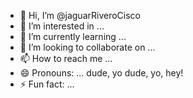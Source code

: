 - 👋 Hi, I’m @jaguarRiveroCisco
- 👀 I’m interested in ...
- 🌱 I’m currently learning ...
- 💞️ I’m looking to collaborate on ...
- 📫 How to reach me ...
- 😄 Pronouns: ... dude, yo dude, yo, hey!
- ⚡ Fun fact: ...

<!---
jaguarRiveroCisco/jaguarRiveroCisco is a ✨ special ✨ repository because its `README.md` (this file) appears on your GitHub profile.
You can click the Preview link to take a look at your changes.
--->
